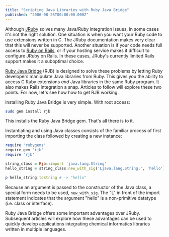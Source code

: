 ```yaml
---
title: "Scripting Java Libraries with Ruby Java Bridge"
published: "2006-08-26T00:00:00.000Z"
---
```


Although <a href="http://jruby.codehaus.org/">JRuby</a> solves many Java/Ruby integration issues, in some cases it's not the right solution. One situation is when you want your Ruby code to use extensions written in C. The JRuby documentation makes very clear that this will never be supported. Another situation is if your code needs full access to <a href="http://jruby.codehaus.org/">Ruby on Rails</a>, or if your hosting service makes it difficult to configure JRuby on Rails. In these cases, JRuby's currently limited Rails support makes it a suboptimal choice.

<a href="http://rjb.rubyforge.org/">Ruby Java Bridge</a> (RJB) is designed to solve these problems by letting Ruby developers manipulate Java libraries from Ruby. This gives you the ability to access C Ruby extensions <em>and</em> Java libraries in the same Ruby program. It also makes Rails integration a snap. Articles to follow will explore these two points. For now, let's see how how to get RJB working.

Installing Ruby Java Bridge is very simple. With root access:

```bash
sudo gem install rjb
```

This installs the Ruby Java Bridge gem. That's all there is to it.

Instantiating and using Java classes consists of the familiar process of first importing the class followed by creating a new instance:

```ruby
require 'rubygems'
require_gem 'rjb'
require 'rjb'

string_class = Rjb::import 'java.lang.String'
hello_string = string_class.new_with_sig('Ljava.lang.String;', 'hello')

p hello_string.toString # -> "hello"
```

Because an argument is passed to the constructor of the Java class, a special form needs to be used, <code>new_with_sig</code>. The "L" in front of the import statement indicates that the argument "hello" is a non-primitive datatype (i.e. class or interface).

Ruby Java Bridge offers some important advantages over JRuby. Subsequent articles will explore how these advantages can be used to quickly develop applications integrating chemical informatics libraries written in multiple languages.